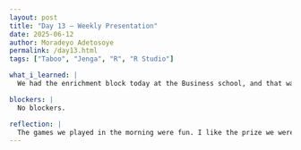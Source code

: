 ```yaml
---
layout: post
title: "Day 13 – Weekly Presentation"
date: 2025-06-12
author: Moradeyo Adetosoye
permalink: /day13.html
tags: ["Taboo", "Jenga", "R", "R Studio"]

what_i_learned: |
  We had the enrichment block today at the Business school, and that was really fun. We started with taboo, and the other team won, then we played Jenga, and my team won. We all won an hour off school. After that, we went back to our teams and I started on the R video my graduate mentor sent. I learned about the data types in R, how to make vectors, matrices, maps, how to write in markdown, how to create functions, and how to write conditionals. It's a bit different from Python so it's a little trickier.

blockers: |
  No blockers.

reflection: |
  The games we played in the morning were fun. I like the prize we were given. Learning R took me a bit longer since it's kind of different from Python. It's nice learning new skills though, so although I dislike it, I'm sure it can help me down the road. 
---
```

